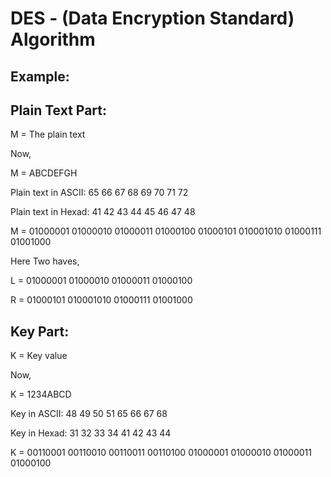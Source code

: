 # DES - (Data Encryption Standard) Algorithm

Example:
-------

Plain Text Part:
---------------

M = The plain text

Now,

M = ABCDEFGH

Plain text in ASCII: 65 66 67 68 69 70 71 72

Plain text in Hexad: 41 42 43 44 45 46 47 48

M = 01000001 01000010 01000011 01000100 01000101 010001010 01000111 01001000

Here Two haves,

L = 01000001 01000010 01000011 01000100

R = 01000101 010001010 01000111 01001000


Key Part:
---------

K = Key value

Now,

K = 1234ABCD

Key in ASCII: 48 49 50 51 65 66 67 68

Key in Hexad: 31 32 33 34 41 42 43 44

K = 00110001 00110010 00110011 00110100 01000001 01000010 01000011 01000100

